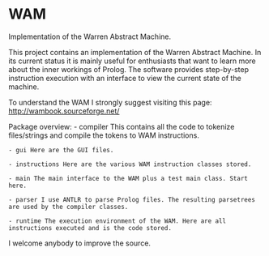 # WAM
Implementation of the Warren Abstract Machine.

This project contains an implementation of the Warren Abstract Machine. In its current status it is mainly useful for
enthusiasts that want to learn more about the inner workings of Prolog. The software provides step-by-step instruction
execution with an interface to view the current state of the machine.

To understand the WAM I strongly suggest visiting this page: http://wambook.sourceforge.net/

Package overview:
    - compiler This contains all the code to tokenize files/strings and compile the tokens to WAM instructions.
    
    - gui Here are the GUI files.
    
    - instructions Here are the various WAM instruction classes stored.
    
    - main The main interface to the WAM plus a test main class. Start here.
    
    - parser I use ANTLR to parse Prolog files. The resulting parsetrees are used by the compiler classes.
    
    - runtime The execution environment of the WAM. Here are all instructions executed and is the code stored.
    

I welcome anybody to improve the source. 
